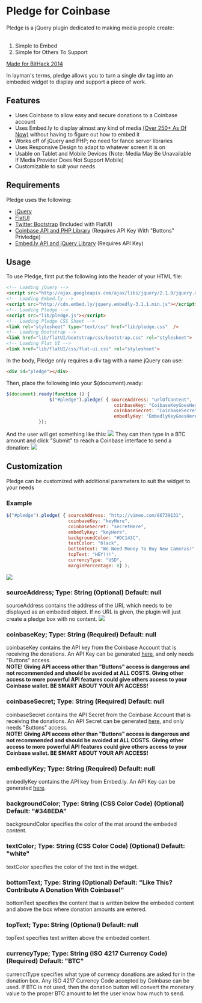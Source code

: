 Pledge for Coinbase
===============

Pledge is a jQuery plugin dedicated to making media people create:<br /><br />
1. Simple to Embed<br />
2. Simple for Others To Support

[Made for BitHack 2014](http://bithackathon.com/)
  
In layman's terms, pledge allows you to turn a single div tag into an embeded widget to display and support a piece of work.
## Features
- Uses Coinbase to allow easy and secure donations to a Coinbase account
- Uses Embed.ly to display almost any kind of media [(Over 250+ As Of Now)](http://embed.ly/embed/features/providers) without having to figure out how to embed it
- Works off of jQuery and PHP; no need for fance server libraries
- Uses Responsive Design to adapt to whatever screen it is on
- Usable on Tablet and Mobile Devices (Note: Media May Be Unavailable If Media Provider Does Not Support Mobile)
- Customizable to suit your needs

## Requirements
Pledge uses the following:
- [jQuery](https://github.com/jquery/jquery)
- [FlatUI](http://designmodo.github.io/Flat-UI/)
- [Twitter Bootstrap](https://github.com/twbs/bootstrap) (Included with FlatUI)
- [Coinbase API and PHP Library](https://github.com/coinbase/coinbase-php) (Requires API Key With "Buttons" Privledge)
- [Embed.ly API and jQuery Library](https://github.com/embedly/embedly-jquery) (Requires API Key)

## Usage
To use Pledge, first put the following into the header of your HTML file:
```html
<!-- Loading jQuery -->
<script src="http://ajax.googleapis.com/ajax/libs/jquery/2.1.0/jquery.min.js"></script>
<!-- Loading Embed.ly -->
<script src="http://cdn.embed.ly/jquery.embedly-3.1.1.min.js"></script>
<!-- Loading Pledge -->
<script src="lib/pledge.js"></script>
<!-- Loading Pledge CSS Sheet -->
<link rel="stylesheet" type="text/css" href="lib/pledge.css"  />
<!-- Loading Bootstrap -->
<link href="lib/flatUI/bootstrap/css/bootstrap.css" rel="stylesheet">
<!-- Loading Flat UI -->
<link href="lib/flatUI/css/flat-ui.css" rel="stylesheet">
```
In the body, Pledge only requires a div tag with a name jQuery can use:
```html
<div id="pledge"></div>
```
Then, place the following into your $(document).ready:
```javascript
$(document).ready(function () {
				$("#pledge").pledge( { sourceAddress: "urlOfContent",
										coinbaseKey: "CoibaseKeyGoesHere",
										coinbaseSecret: "CoinbaseSecretGoesHere",
										embedlyKey: "EmbedlyKeyGoesHere" } );
			});
```
And the user will get something like this:
![](https://raw.github.com/Zozman/pledge-coinbase/master/screenshots/defaultPlugin.png)
They can then type in a BTC amount and click "Submit" to reach a Coinbase interface to send a donation:
![](https://raw.github.com/Zozman/pledge-coinbase/master/screenshots/defaultPayment.png)
## Customization
Pledge can be customized with additional parameters to suit the widget to your needs
### Example
```javascript
$("#pledge").pledge( { sourceAddress: "http://vimeo.com/86739131",
					   coinbaseKey: "keyHere",
					   coinbaseSecret: "secretHere",
					   embedlyKey: "keyHere",
					   backgroundColor: "#DC143C",
					   textColor: "black",
					   bottomText: "We Need Money To Buy New Cameras!",
					   topText: "HEY!!!",
					   currencyType: "USD",
					   marginPercentage: 0} );
```
![](https://raw.github.com/Zozman/pledge-coinbase/master/screenshots/alternatePlugin.png)
### sourceAddress; Type: String (Optional) Default: null
sourceAddress contains the address of the URL which needs to be displayed as an embeded object.  If no URL is given, the plugin will just create a pledge box with no content.
![](https://raw.github.com/Zozman/pledge-coinbase/master/screenshots/boxOnly.png)
### coinbaseKey; Type: String (Required) Default: null
coinbaseKey contains the API key from the Coinbase Account that is receiving the donations.  An API Key can be generated [here](https://coinbase.com/account/api), and only needs "Buttons" access.<br />  ****NOTE!  Giving API access other than "Buttons" access is dangerous and not recommended and should be avoided at ALL COSTS.  Giving other access to more powerful API features could give others access to your Coinbase wallet.  BE SMART ABOUT YOUR API ACCESS!****
### coinbaseSecret; Type: String (Required) Default: null
coinbaseSecret contains the API Secret from the Coinbase Account that is receiving the donations.  An API Secret can be generated [here](https://coinbase.com/account/api), and only needs "Buttons" access.<br />  ****NOTE!  Giving API access other than "Buttons" access is dangerous and not recommended and should be avoided at ALL COSTS.  Giving other access to more powerful API features could give others access to your Coinbase wallet.  BE SMART ABOUT YOUR API ACCESS!****
### embedlyKey; Type: String (Required) Default: null
embedlyKey contains the API key from Embed.ly.  An API Key can be generated [here](https://app.embed.ly).
### backgroundColor; Type: String (CSS Color Code) (Optional) Default: "#348EDA"
backgroundColor specifies the color of the mat around the embeded content.
### textColor; Type: String (CSS Color Code) (Optional) Default: "white"
textColor specifies the color of the text in the widget.
### bottomText; Type: String (Optional) Default: "Like This?  Contribute A Donation With Coinbase!"
bottomText specifies the content that is written below the embeded content and above the box where donation amounts are entered.
### topText; Type: String (Optional) Default: null
topText specifies text written above the embeded content.
### currencyType; Type: String (ISO 4217 Currency Code) (Required) Default: "BTC"
currenctType specifies what type of currency donations are asked for in the donation box.  Any ISO 4217 Currency Code accepted by Coinbase can be used.  If BTC is not used, then the donation button will convert the monetary value to the proper BTC amount to let the user know how much to send.